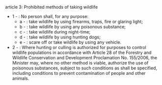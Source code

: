 article 3: Prohibited methods of taking wildlife

<ul>
			<li>1 - : No person shall, for any purpose:<ul>
						<li>a - : take wildlife by using firearms, traps, fire or glaring light;<ul>
						</ul></li>						<li>b - : take wildlife by using any poisonous substance;<ul>
						</ul></li>						<li>c - : take wildlife during night-time;<ul>
						</ul></li>						<li>d - : take wildlife by using hunting dogs;<ul>
						</ul></li>						<li>e - : scare off or take wildlife by using any vehicle.<ul>
						</ul></li>			</ul></li>			<li>2 - : Where hunting or culling is authorized for purposes to control wildlife populations in accordance with Article 28 of the Forestry and Wildlife Conservation and Development Proclamation No. 155&#x2F;2006, the Minister may, where no other method is viable, authorize the use of poisonous substances, subject to such conditions as shall be specified, including conditions to prevent contamination of people and other animals.<ul>
			</ul></li></ul>